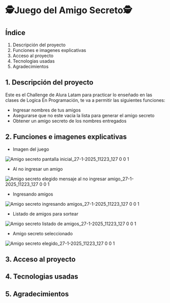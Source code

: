 
# 🕵️Juego del Amigo Secreto🕵️

## Índice
1. Descripción del proyecto
2. Funciones e imagenes explicativas
3. Acceso al proyecto
4. Tecnologias usadas
5. Agradecimientos
## 1. Descripción del proyecto

Este es el Challenge de Alura Latam para practicar lo enseñado en las clases de Logica En Programación, te va a permitir las siguientes funciones:

- Ingresar nombres de tus amigos
- Asegurarse que no este vacia la lista para generar el amigo secreto
- Obtener un amigo secreto de los nombres entregados

## 2. Funciones e imagenes explicativas
- Imagen del juego

![Amigo secreto pantalla inicial_27-1-2025_11223_127 0 0 1](https://github.com/user-attachments/assets/456f8d2c-096b-4a4f-8515-d221c83f85e8)
- Al no ingresar un amigo

![Amigo secreto elegido mensaje al no ingresar amigo_27-1-2025_11223_127 0 0 1](https://github.com/user-attachments/assets/d71a39ce-c1d4-4b2f-88cf-560046d04925)
- Ingresando amigos

![Amigo secreto ingresando amigos_27-1-2025_11223_127 0 0 1](https://github.com/user-attachments/assets/c2f3fb2d-5d33-4efc-ab58-ac41b21af013)
- Listado de amigos para sortear

![Amigo secreto listado de amigos_27-1-2025_11223_127 0 0 1](https://github.com/user-attachments/assets/2bd631e9-212e-44a3-ad6c-7523188c0400)
- Amigo secreto seleccionado

![Amigo secreto elegido_27-1-2025_11223_127 0 0 1](https://github.com/user-attachments/assets/984e580b-9f70-46d1-ba2f-80b2d7ee2d19)

## 3. Acceso al proyecto

## 4. Tecnologias usadas
## 5. Agradecimientos



